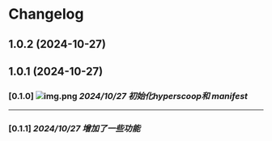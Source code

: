 # Changelog

 

## 1.0.2 (2024-10-27)

## 1.0.1 (2024-10-27)

### [0.1.0]   ![img.png](img/img.png)    *2024/10/27 初始化hyperscoop和 manifest* 


--- 

###  [0.1.1]   *2024/10/27 增加了一些功能*  


